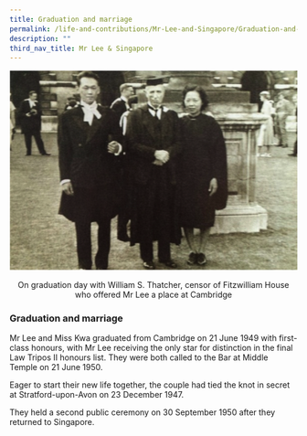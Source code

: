 ```yaml
---
title: Graduation and marriage
permalink: /life-and-contributions/Mr-Lee-and-Singapore/Graduation-and-marriage
description: ""
third_nav_title: Mr Lee & Singapore
---
```

![Alt text for image on Isomer site](/images/mr-lee-and-singapore/Graduation%20and%20Marriage.jpg)
<center>On graduation day with William S. Thatcher, censor of Fitzwilliam House who offered Mr Lee a place at Cambridge</center>

### Graduation and marriage ###

Mr Lee and Miss Kwa graduated from Cambridge on 21 June 1949 with first-class honours, with Mr Lee receiving the only star for distinction in the final Law Tripos II honours list. They were both called to the Bar at Middle Temple on 21 June 1950.


Eager to start their new life together, the couple had tied the knot in secret at Stratford-upon-Avon on 23 December 1947.


They held a second public ceremony on 30 September 1950 after they returned to Singapore.